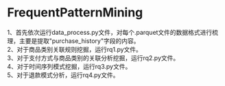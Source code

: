# FrequentPatternMining

1、首先依次运行data_process.py文件，对每个.parquet文件的数据格式进行梳理，主要是提取"purchase_history"字段的内容。<br>
2、对于商品类别关联规则挖掘，运行rq1.py文件。<br>
3、对于支付方式与商品类别的关联分析挖掘，运行rq2.py文件。<br>
4、对于时间序列模式挖掘，运行rq3.py文件。<br>
5、对于退款模式分析，运行rq4.py文件。<br>
